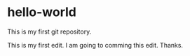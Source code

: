 # hello-world
This is my first git repository.

This is my first edit. I am going to comming this edit. Thanks.

